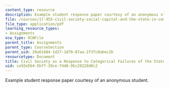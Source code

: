 ```yaml
---
content_type: resource
description: Example student response paper courtesy of an anonymous student.
file: /courses/17-955-civil-society-social-capital-and-the-state-in-comparative-perspective-fall-2004/ce92e5645b7f39ce744095c29228d0c2_regime_change.pdf
file_type: application/pdf
learning_resource_types:
- Assignments
ocw_type: OCWFile
parent_title: Assignments
parent_type: CourseSection
parent_uid: 29a61684-1d27-1d79-87aa-2f37c0abec2b
resourcetype: Document
title: Civil Society as a Response to Categorical Failures of the State
uid: ce92e564-5b7f-39ce-7440-95c29228d0c2
---
```

Example student response paper courtesy of an anonymous student.

